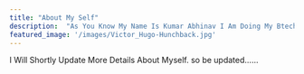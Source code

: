 ```yaml
---
title: "About My Self"
description:  "As You Know My Name Is Kumar Abhinav I Am Doing My Btech In Electronic And Communication Enginerring"
featured_image: '/images/Victor_Hugo-Hunchback.jpg'
---
```

 
I Will Shortly Update More Details About Myself.
 so be updated......
